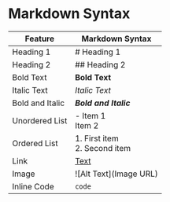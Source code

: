 # Markdown Syntax 
| Feature | Markdown Syntax |
|--------|-------------|
| Heading 1 | # Heading 1       |
| Heading 2 | ## Heading 2     |
| Bold Text | 	**Bold Text**  |
| Italic Text | *Italic Text*  |
| Bold and Italic | ***Bold and Italic*** |
| Unordered List | - Item 1 <br> Item 2 |
| Ordered List | 1. First item <br> 2. Second item | 
| Link | [Text]( ) | 
| Image | ![Alt Text](Image URL) |
| Inline Code | `code` |

